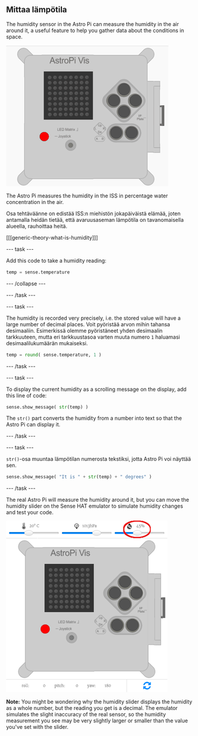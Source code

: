 ## Mittaa lämpötila

The humidity sensor in the Astro Pi can measure the humidity in the air around it, a useful feature to help you gather data about the conditions in space.

![Viesti lämpötilasta](images/degrees-message.gif)

The Astro Pi measures the humidity in the ISS in percentage water concentration in the air.

Osa tehtäväänne on edistää ISS:n miehistön jokapäiväistä elämää, joten antamalla heidän tietää, että avaruusaseman lämpötila on tavanomaisella alueella, rauhoittaa heitä.

[[[generic-theory-what-is-humidity]]]

\--- task \---

Add this code to take a humidity reading:

```python
temp = sense.temperature
```

\--- /collapse \---

\--- /task \---

\--- task \---

The humidity is recorded very precisely, i.e. the stored value will have a large number of decimal places. Voit pyöristää arvon mihin tahansa desimaaliin. Esimerkissä olemme pyöristäneet yhden desimaalin tarkkuuteen, mutta eri tarkkuustasoa varten muuta numero `1` haluamasi desimaalilukumäärän mukaiseksi.

```python
temp = round( sense.temperature, 1 )
```

\--- /task \---

\--- task \---

To display the current humidity as a scrolling message on the display, add this line of code:

```python
sense.show_message( str(temp) )
```

The `str()` part converts the humidity from a number into text so that the Astro Pi can display it.

\--- /task \---

\--- task \---

`str()`-osa muuntaa lämpötilan numerosta tekstiksi, jotta Astro Pi voi näyttää sen.

```python
sense.show_message( "It is " + str(temp) + " degrees" )
```

\--- /task \---

The real Astro Pi will measure the humidity around it, but you can move the humidity slider on the Sense HAT emulator to simulate humidity changes and test your code.

![Humidity slider](images/humidity-slider.png)

**Note:** You might be wondering why the humidity slider displays the humidity as a whole number, but the reading you get is a decimal. The emulator simulates the slight inaccuracy of the real sensor, so the humidity measurement you see may be very slightly larger or smaller than the value you've set with the slider.